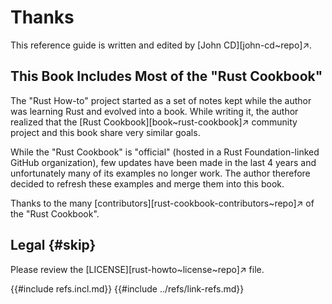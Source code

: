 # Thanks

This reference guide is written and edited by [John CD][john-cd~repo]↗.

## This Book Includes Most of the "Rust Cookbook"

The "Rust How-to" project started as a set of notes kept while the author was learning Rust and evolved into a book. While writing it, the author realized that the [Rust Cookbook][book~rust-cookbook]↗ community project and this book share very similar goals.

While the "Rust Cookbook" is "official" (hosted in a Rust Foundation-linked GitHub organization), few updates have been made in the last 4 years and unfortunately many of its examples no longer work. The author therefore decided to refresh these examples and merge them into this book.

Thanks to the many [contributors][rust-cookbook-contributors~repo]↗ of the "Rust Cookbook".

## Legal {#skip}

Please review the [LICENSE][rust-howto~license~repo]↗ file.

{{#include refs.incl.md}}
{{#include ../refs/link-refs.md}}

<div class="hidden">
</div>
